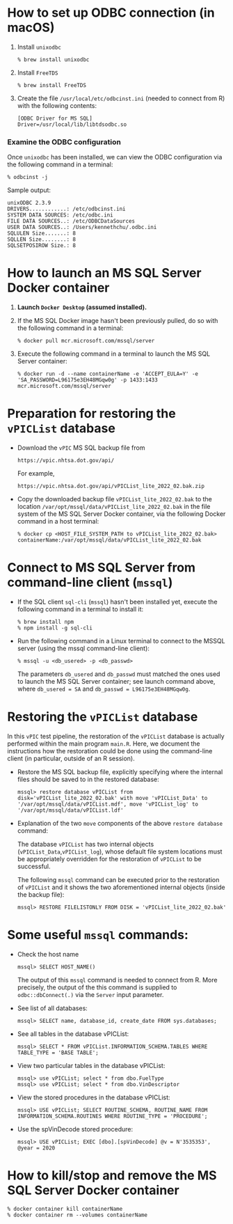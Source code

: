 
# How to set up ODBC connection (in macOS)

1.  Install `unixodbc`
    ```
    % brew install unixodbc
    ```

1.  Install `FreeTDS`
    ```
    % brew install FreeTDS
    ```

1.  Create the file `/usr/local/etc/odbcinst.ini` (needed to connect from R) with the following contents:
    ```
    [ODBC Driver for MS SQL]
    Driver=/usr/local/lib/libtdsodbc.so
    ```

### Examine the ODBC configuration

Once `unixodbc` has been installed, we can view the ODBC configuration via the following command in a terminal:
```
% odbcinst -j                                 
```

Sample output:
```
unixODBC 2.3.9
DRIVERS............: /etc/odbcinst.ini
SYSTEM DATA SOURCES: /etc/odbc.ini
FILE DATA SOURCES..: /etc/ODBCDataSources
USER DATA SOURCES..: /Users/kennethchu/.odbc.ini
SQLULEN Size.......: 8
SQLLEN Size........: 8
SQLSETPOSIROW Size.: 8
```

# How to launch an MS SQL Server Docker container

1.  **Launch `Docker Desktop` (assumed installed).**

1.  If the MS SQL Docker image hasn't been previously pulled,
    do so with the following command in a terminal:
    ```
    % docker pull mcr.microsoft.com/mssql/server
    ```

1.  Execute the following command in a terminal to launch the MS SQL Server container:
    ```
    % docker run -d --name containerName -e 'ACCEPT_EULA=Y' -e 'SA_PASSWORD=L96175e3EH48MGqw0g' -p 1433:1433 mcr.microsoft.com/mssql/server
    ```

# Preparation for restoring the `vPICList` database

*   Download the `vPIC` MS SQL backup file from
    ```
    https://vpic.nhtsa.dot.gov/api/
    ```
    For example,
    ```
    https://vpic.nhtsa.dot.gov/api/vPICList_lite_2022_02.bak.zip
    ```

*   Copy the downloaded backup file `vPICList_lite_2022_02.bak`
    to the location
    `/var/opt/mssql/data/vPICList_lite_2022_02.bak`
    in the file system of the MS SQL Server Docker container,
    via the following Docker command in a host terminal:
    ```
    % docker cp <HOST_FILE_SYSTEM_PATH to vPICList_lite_2022_02.bak> containerName:/var/opt/mssql/data/vPICList_lite_2022_02.bak
    ```

# Connect to MS SQL Server from command-line client (`mssql`)

*   If the SQL client `sql-cli` (`mssql`) hasn't been installed yet,
    execute the following command in a terminal to install it:
    ```
    % brew install npm
    % npm install -g sql-cli
    ```

*   Run the following command in a Linux terminal to connect to the MSSQL server (using the mssql command-line client):
    ```
    % mssql -u <db_usered> -p <db_passwd>
    ```

    The parameters `db_usered` and `db_passwd` must matched the ones used
    to launch the MS SQL Server container; see launch command above,
    where `db_usered = SA` and `db_passwd = L96175e3EH48MGqw0g`.  


# Restoring the `vPICList` database

In this `vPIC` test pipeline, the restoration of the `vPICList` database
is actually performed within the main program `main.R`.
Here, we document the instructions how the restoration could be done
using the command-line client (in particular, outside of an R session).

*   Restore the MS SQL backup file,
    explicitly specifying where the internal files should be saved to
    in the restored database:
    ```
    mssql> restore database vPICList from disk='vPICList_lite_2022_02.bak' with move 'vPICList_Data' to '/var/opt/mssql/data/vPICList.mdf', move 'vPICList_log' to '/var/opt/mssql/data/vPICList.ldf'
    ```

*   Explanation of the two `move` components of the above `restore database` command:

    The database `vPICList` has two internal objects (`vPICList_Data`,`vPICList_log`),
    whose default file system locations must be appropriately overridden
    for the restoration of `vPICList` to be successful.

    The following `mssql` command can be executed prior to the restoration of
    `vPICList` and it shows the two aforementioned internal objects
    (inside the backup file):
    ```
    mssql> RESTORE FILELISTONLY FROM DISK = 'vPICList_lite_2022_02.bak'
    ```

# Some useful `mssql` commands:

*   Check the host name
    ```
    mssql> SELECT HOST_NAME()
    ```
    The output of this `mssql` command is needed to connect from R.
    More precisely, the output of the this command is supplied to
    `odbc::dbConnect(.)` via the `Server` input parameter.

*   See list of all databases:
    ```
    mssql> SELECT name, database_id, create_date FROM sys.databases;
    ```

*   See all tables in the database vPICList:
    ```
    mssql> SELECT * FROM vPICList.INFORMATION_SCHEMA.TABLES WHERE TABLE_TYPE = 'BASE TABLE';
    ```

*   View two particular tables in the database vPICList:
    ```
    mssql> use vPICList; select * from dbo.FuelType
    mssql> use vPICList; select * from dbo.VinDescriptor
    ````

*   View the stored procedures in the database vPICList:
    ```
    mssql> USE vPICList; SELECT ROUTINE_SCHEMA, ROUTINE_NAME FROM INFORMATION_SCHEMA.ROUTINES WHERE ROUTINE_TYPE = 'PROCEDURE';
    ```

*   Use the spVinDecode stored procedure:
    ```
    mssql> USE vPICList; EXEC [dbo].[spVinDecode] @v = N'3535353', @year = 2020
    ```

# How to kill/stop and remove the MS SQL Server Docker container
  ```
  % docker container kill containerName
  % docker container rm --volumes containerName
  ```
